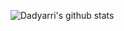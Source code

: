 ![Dadyarri's github stats](https://github-readme-stats.vercel.app/api?username=orion122&count_private=true&show_icons=true)

<!--
### Hi there 👋

- 🔭 I’m currently working on [sendit.ru](https://github.com/sendit-ru)
- 📫 How to reach me: [Telegram: @yaraliev](https://t.me/yaraliev)

**orion122/orion122** is a ✨ _special_ ✨ repository because its `README.md` (this file) appears on your GitHub profile.

Here are some ideas to get you started:

- 🔭 I’m currently working on ...
- 🌱 I’m currently learning ...
- 👯 I’m looking to collaborate on ...
- 🤔 I’m looking for help with ...
- 💬 Ask me about ...
- 📫 How to reach me: ...
- 😄 Pronouns: ...
- ⚡ Fun fact: ...
-->
